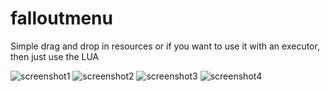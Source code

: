 # falloutmenu
Simple drag and drop in resources or if you want to use it with an executor, then just use the LUA


![screenshot1](https://github.com/Flateric5/SERVERSIDE-falloutmenu/assets/96961227/02d60ff4-d49c-4010-a473-09d6d651a94c)
![screenshot2](https://github.com/Flateric5/SERVERSIDE-falloutmenu/assets/96961227/03599de7-5a17-497c-8b4e-c66c836d205a)
![screenshot3](https://github.com/Flateric5/SERVERSIDE-falloutmenu/assets/96961227/95090b9d-5d78-4d7f-b3e4-a2f16652aa9c)
![screenshot4](https://github.com/Flateric5/SERVERSIDE-falloutmenu/assets/96961227/6e2c00be-fa49-4e71-ab69-044614d71e03)
